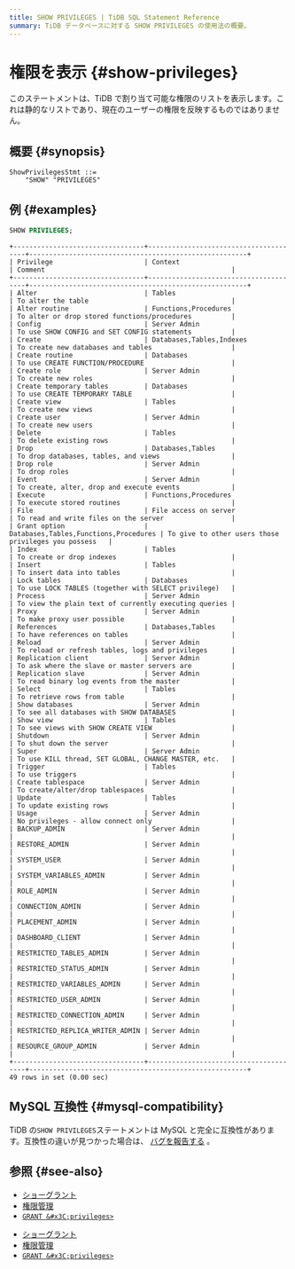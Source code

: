 ```yaml
---
title: SHOW PRIVILEGES | TiDB SQL Statement Reference
summary: TiDB データベースに対する SHOW PRIVILEGES の使用法の概要。
---
```


# 権限を表示 {#show-privileges}

このステートメントは、TiDB で割り当て可能な権限のリストを表示します。これは静的なリストであり、現在のユーザーの権限を反映するものではありません。

## 概要 {#synopsis}

```ebnf+diagram
ShowPrivilegesStmt ::=
    "SHOW" "PRIVILEGES"
```

## 例 {#examples}

```sql
SHOW PRIVILEGES;
```

    +---------------------------------+---------------------------------------+-------------------------------------------------------+
    | Privilege                       | Context                               | Comment                                               |
    +---------------------------------+---------------------------------------+-------------------------------------------------------+
    | Alter                           | Tables                                | To alter the table                                    |
    | Alter routine                   | Functions,Procedures                  | To alter or drop stored functions/procedures          |
    | Config                          | Server Admin                          | To use SHOW CONFIG and SET CONFIG statements          |
    | Create                          | Databases,Tables,Indexes              | To create new databases and tables                    |
    | Create routine                  | Databases                             | To use CREATE FUNCTION/PROCEDURE                      |
    | Create role                     | Server Admin                          | To create new roles                                   |
    | Create temporary tables         | Databases                             | To use CREATE TEMPORARY TABLE                         |
    | Create view                     | Tables                                | To create new views                                   |
    | Create user                     | Server Admin                          | To create new users                                   |
    | Delete                          | Tables                                | To delete existing rows                               |
    | Drop                            | Databases,Tables                      | To drop databases, tables, and views                  |
    | Drop role                       | Server Admin                          | To drop roles                                         |
    | Event                           | Server Admin                          | To create, alter, drop and execute events             |
    | Execute                         | Functions,Procedures                  | To execute stored routines                            |
    | File                            | File access on server                 | To read and write files on the server                 |
    | Grant option                    | Databases,Tables,Functions,Procedures | To give to other users those privileges you possess   |
    | Index                           | Tables                                | To create or drop indexes                             |
    | Insert                          | Tables                                | To insert data into tables                            |
    | Lock tables                     | Databases                             | To use LOCK TABLES (together with SELECT privilege)   |
    | Process                         | Server Admin                          | To view the plain text of currently executing queries |
    | Proxy                           | Server Admin                          | To make proxy user possible                           |
    | References                      | Databases,Tables                      | To have references on tables                          |
    | Reload                          | Server Admin                          | To reload or refresh tables, logs and privileges      |
    | Replication client              | Server Admin                          | To ask where the slave or master servers are          |
    | Replication slave               | Server Admin                          | To read binary log events from the master             |
    | Select                          | Tables                                | To retrieve rows from table                           |
    | Show databases                  | Server Admin                          | To see all databases with SHOW DATABASES              |
    | Show view                       | Tables                                | To see views with SHOW CREATE VIEW                    |
    | Shutdown                        | Server Admin                          | To shut down the server                               |
    | Super                           | Server Admin                          | To use KILL thread, SET GLOBAL, CHANGE MASTER, etc.   |
    | Trigger                         | Tables                                | To use triggers                                       |
    | Create tablespace               | Server Admin                          | To create/alter/drop tablespaces                      |
    | Update                          | Tables                                | To update existing rows                               |
    | Usage                           | Server Admin                          | No privileges - allow connect only                    |
    | BACKUP_ADMIN                    | Server Admin                          |                                                       |
    | RESTORE_ADMIN                   | Server Admin                          |                                                       |
    | SYSTEM_USER                     | Server Admin                          |                                                       |
    | SYSTEM_VARIABLES_ADMIN          | Server Admin                          |                                                       |
    | ROLE_ADMIN                      | Server Admin                          |                                                       |
    | CONNECTION_ADMIN                | Server Admin                          |                                                       |
    | PLACEMENT_ADMIN                 | Server Admin                          |                                                       |
    | DASHBOARD_CLIENT                | Server Admin                          |                                                       |
    | RESTRICTED_TABLES_ADMIN         | Server Admin                          |                                                       |
    | RESTRICTED_STATUS_ADMIN         | Server Admin                          |                                                       |
    | RESTRICTED_VARIABLES_ADMIN      | Server Admin                          |                                                       |
    | RESTRICTED_USER_ADMIN           | Server Admin                          |                                                       |
    | RESTRICTED_CONNECTION_ADMIN     | Server Admin                          |                                                       |
    | RESTRICTED_REPLICA_WRITER_ADMIN | Server Admin                          |                                                       |
    | RESOURCE_GROUP_ADMIN            | Server Admin                          |                                                       |
    +---------------------------------+---------------------------------------+-------------------------------------------------------+
    49 rows in set (0.00 sec)

## MySQL 互換性 {#mysql-compatibility}

TiDB の`SHOW PRIVILEGES`ステートメントは MySQL と完全に互換性があります。互換性の違いが見つかった場合は、 [バグを報告する](https://docs.pingcap.com/tidb/stable/support) 。

## 参照 {#see-also}

<CustomContent platform="tidb">

-   [ショーグラント](/sql-statements/sql-statement-show-grants.md)
-   [権限管理](/privilege-management.md)
-   [`GRANT &#x3C;privileges>`](/sql-statements/sql-statement-grant-privileges.md)

</CustomContent>

<CustomContent platform="tidb-cloud">

-   [ショーグラント](/sql-statements/sql-statement-show-grants.md)
-   [権限管理](https://docs.pingcap.com/tidb/stable/privilege-management)
-   [`GRANT &#x3C;privileges>`](/sql-statements/sql-statement-grant-privileges.md)

</CustomContent>
